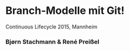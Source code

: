 Branch-Modelle mit Git!
======================

Continuous Lifecycle 2015, Mannheim

### Bjørn Stachmann & René Preißel
